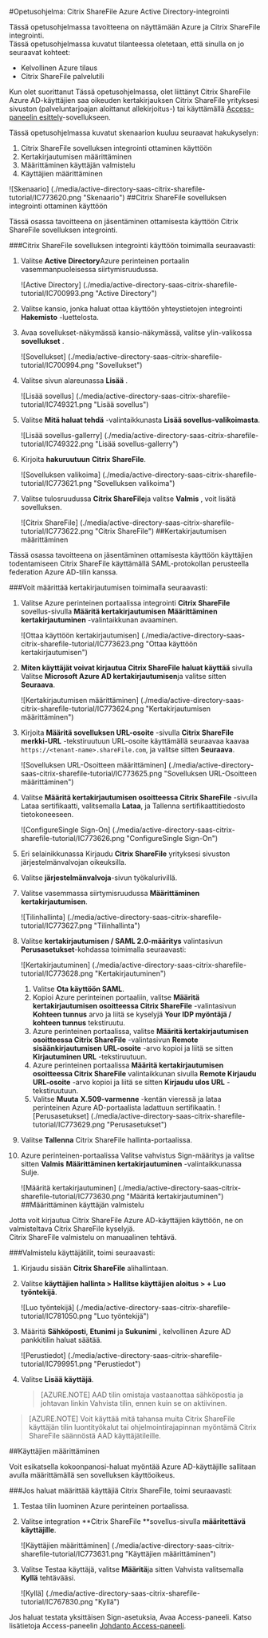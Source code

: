 <properties 
    pageTitle="Opetusohjelma: Azure Active Directory-integrointi Citrix ShareFile | Microsoft Azure" 
    description="Opettele käyttämään Citrix ShareFile Azure Active Directory-hakemistosta käyttöön kertakirjautumisen, automaattinen valmistelu ja lisää!" 
    services="active-directory" 
    authors="jeevansd"  
    documentationCenter="na" 
    manager="femila"/>
<tags 
    ms.service="active-directory" 
    ms.devlang="na" 
    ms.topic="article" 
    ms.tgt_pltfrm="na" 
    ms.workload="identity" 
    ms.date="09/29/2016" 
    ms.author="jeedes" />

#<a name="tutorial-azure-active-directory-integration-with-citrix-sharefile"></a>Opetusohjelma: Citrix ShareFile Azure Active Directory-integrointi

Tässä opetusohjelmassa tavoitteena on näyttämään Azure ja Citrix ShareFile integrointi.  
Tässä opetusohjelmassa kuvatut tilanteessa oletetaan, että sinulla on jo seuraavat kohteet:

-   Kelvollinen Azure tilaus
-   Citrix ShareFile palvelutili

Kun olet suorittanut Tässä opetusohjelmassa, olet liittänyt Citrix ShareFile Azure AD-käyttäjien saa oikeuden kertakirjauksen Citrix ShareFile yrityksesi sivuston (palveluntarjoajan aloittanut allekirjoitus-) tai käyttämällä [Access-paneelin esittely](active-directory-saas-access-panel-introduction.md)-sovellukseen.

Tässä opetusohjelmassa kuvatut skenaarion kuuluu seuraavat hakukyselyn:

1.  Citrix ShareFile sovelluksen integrointi ottaminen käyttöön
2.  Kertakirjautumisen määrittäminen
3.  Määrittäminen käyttäjän valmistelu
4.  Käyttäjien määrittäminen

![Skenaario] (./media/active-directory-saas-citrix-sharefile-tutorial/IC773620.png "Skenaario")
##<a name="enabling-the-application-integration-for-citrix-sharefile"></a>Citrix ShareFile sovelluksen integrointi ottaminen käyttöön

Tässä osassa tavoitteena on jäsentäminen ottamisesta käyttöön Citrix ShareFile sovelluksen integrointi.

###<a name="to-enable-the-application-integration-for-citrix-sharefile-perform-the-following-steps"></a>Citrix ShareFile sovelluksen integrointi käyttöön toimimalla seuraavasti:

1.  Valitse **Active Directory**Azure perinteinen portaalin vasemmanpuoleisessa siirtymisruudussa.

    ![Active Directory] (./media/active-directory-saas-citrix-sharefile-tutorial/IC700993.png "Active Directory")

2.  Valitse kansio, jonka haluat ottaa käyttöön yhteystietojen integrointi **Hakemisto** -luettelosta.

3.  Avaa sovellukset-näkymässä kansio-näkymässä, valitse ylin-valikossa **sovellukset** .

    ![Sovellukset] (./media/active-directory-saas-citrix-sharefile-tutorial/IC700994.png "Sovellukset")

4.  Valitse sivun alareunassa **Lisää** .

    ![Lisää sovellus] (./media/active-directory-saas-citrix-sharefile-tutorial/IC749321.png "Lisää sovellus")

5.  Valitse **Mitä haluat tehdä** -valintaikkunasta **Lisää sovellus-valikoimasta**.

    ![Lisää sovellus-gallerry] (./media/active-directory-saas-citrix-sharefile-tutorial/IC749322.png "Lisää sovellus-gallerry")

6.  Kirjoita **hakuruutuun** **Citrix ShareFile**.

    ![Sovelluksen valikoima] (./media/active-directory-saas-citrix-sharefile-tutorial/IC773621.png "Sovelluksen valikoima")

7.  Valitse tulosruudussa **Citrix ShareFile**ja valitse **Valmis** , voit lisätä sovelluksen.

    ![Citrix ShareFile] (./media/active-directory-saas-citrix-sharefile-tutorial/IC773622.png "Citrix ShareFile")
##<a name="configuring-single-sign-on"></a>Kertakirjautumisen määrittäminen

Tässä osassa tavoitteena on jäsentäminen ottamisesta käyttöön käyttäjien todentamiseen Citrix ShareFile käyttämällä SAML-protokollan perusteella federation Azure AD-tilin kanssa.

###<a name="to-configure-single-sign-on-perform-the-following-steps"></a>Voit määrittää kertakirjautumisen toimimalla seuraavasti:

1.  Valitse Azure perinteinen portaalissa integrointi **Citrix ShareFile** sovellus-sivulla **Määritä kertakirjautumisen** **Määrittäminen kertakirjautuminen** -valintaikkunan avaaminen.

    ![Ottaa käyttöön kertakirjautumisen] (./media/active-directory-saas-citrix-sharefile-tutorial/IC773623.png "Ottaa käyttöön kertakirjautumisen")

2.  **Miten käyttäjät voivat kirjautua Citrix ShareFile haluat käyttää** sivulla Valitse **Microsoft Azure AD kertakirjautumisen**ja valitse sitten **Seuraava**.

    ![Kertakirjautumisen määrittäminen] (./media/active-directory-saas-citrix-sharefile-tutorial/IC773624.png "Kertakirjautumisen määrittäminen")

3.  Kirjoita **Määritä sovelluksen URL-osoite** -sivulla **Citrix ShareFile merkki-URL** -tekstiruutuun URL-osoite käyttämällä seuraavaa kaavaa `https://<tenant-name>.shareFile.com`, ja valitse sitten **Seuraava**.

    ![Sovelluksen URL-Osoitteen määrittäminen] (./media/active-directory-saas-citrix-sharefile-tutorial/IC773625.png "Sovelluksen URL-Osoitteen määrittäminen")

4.  Valitse **Määritä kertakirjautumisen osoitteessa Citrix ShareFile** -sivulla Lataa sertifikaatti, valitsemalla **Lataa**, ja Tallenna sertifikaattitiedosto tietokoneeseen.

    ![ConfigureSingle Sign-On] (./media/active-directory-saas-citrix-sharefile-tutorial/IC773626.png "ConfigureSingle Sign-On")

5.  Eri selainikkunassa Kirjaudu **Citrix ShareFile** yrityksesi sivuston järjestelmänvalvojan oikeuksilla.

6.  Valitse **järjestelmänvalvoja**-sivun työkalurivillä.

7.  Valitse vasemmassa siirtymisruudussa **Määrittäminen kertakirjautumisen**.

    ![Tilinhallinta] (./media/active-directory-saas-citrix-sharefile-tutorial/IC773627.png "Tilinhallinta")

8.  Valitse **kertakirjautumisen / SAML 2.0-määritys** valintasivun **Perusasetukset**-kohdassa toimimalla seuraavasti:

    ![Kertakirjautuminen] (./media/active-directory-saas-citrix-sharefile-tutorial/IC773628.png "Kertakirjautuminen")

    1.  Valitse **Ota käyttöön SAML**.
    2.  Kopioi Azure perinteinen portaaliin, valitse **Määritä kertakirjautumisen osoitteessa Citrix ShareFile** -valintasivun **Kohteen tunnus** arvo ja liitä se kyselyjä **Your IDP myöntäjä / kohteen tunnus** tekstiruutu.
    3.  Azure perinteinen portaalissa, valitse **Määritä kertakirjautumisen osoitteessa Citrix ShareFile** -valintasivun **Remote sisäänkirjautumisen URL-osoite** -arvo kopioi ja liitä se sitten **Kirjautuminen URL** -tekstiruutuun.
    4.  Azure perinteinen portaalissa **Määritä kertakirjautumisen osoitteessa Citrix ShareFile** valintaikkunan sivulla **Remote Kirjaudu URL-osoite** -arvo kopioi ja liitä se sitten **Kirjaudu ulos URL** -tekstiruutuun.
    5.  Valitse **Muuta** **X.509-varmenne** -kentän vieressä ja lataa perinteinen Azure AD-portaalista ladattuun sertifikaatin.
        ![Perusasetukset] (./media/active-directory-saas-citrix-sharefile-tutorial/IC773629.png "Perusasetukset")

9.  Valitse **Tallenna** Citrix ShareFile hallinta-portaalissa.

10. Azure perinteinen-portaalissa Valitse vahvistus Sign-määritys ja valitse sitten **Valmis** **Määrittäminen kertakirjautuminen** -valintaikkunassa Sulje.

    ![Määritä kertakirjautuminen] (./media/active-directory-saas-citrix-sharefile-tutorial/IC773630.png "Määritä kertakirjautuminen")
##<a name="configuring-user-provisioning"></a>Määrittäminen käyttäjän valmistelu

Jotta voit kirjautua Citrix ShareFile Azure AD-käyttäjien käyttöön, ne on valmisteltava Citrix ShareFile kyselyjä.  
Citrix ShareFile valmistelu on manuaalinen tehtävä.

###<a name="to-provision-a-user-accounts-perform-the-following-steps"></a>Valmistelu käyttäjätilit, toimi seuraavasti:

1.  Kirjaudu sisään **Citrix ShareFile** alihallintaan.

2.  Valitse **käyttäjien hallinta \> Hallitse käyttäjien aloitus \> + Luo työntekijä**.

    ![Luo työntekijä] (./media/active-directory-saas-citrix-sharefile-tutorial/IC781050.png "Luo työntekijä")

3.  Määritä **Sähköposti**, **Etunimi** ja **Sukunimi** , kelvollinen Azure AD pankkitilin haluat säätää.

    ![Perustiedot] (./media/active-directory-saas-citrix-sharefile-tutorial/IC799951.png "Perustiedot")

4.  Valitse **Lisää käyttäjä**.

    >[AZURE.NOTE] AAD tilin omistaja vastaanottaa sähköpostia ja johtavan linkin Vahvista tilin, ennen kuin se on aktiivinen.

>[AZURE.NOTE] Voit käyttää mitä tahansa muita Citrix ShareFile käyttäjän tilin luontityökalut tai ohjelmointirajapinnan myöntämä Citrix ShareFile säännöstä AAD käyttäjätileille.

##<a name="assigning-users"></a>Käyttäjien määrittäminen

Voit esikatsella kokoonpanosi-haluat myöntää Azure AD-käyttäjille sallitaan avulla määrittämällä sen sovelluksen käyttöoikeus.

###<a name="to-assign-users-to-citrix-sharefile-perform-the-following-steps"></a>Jos haluat määrittää käyttäjiä Citrix ShareFile, toimi seuraavasti:

1.  Testaa tilin luominen Azure perinteinen portaalissa.

2.  Valitse integration **Citrix ShareFile **sovellus-sivulla **määritettävä käyttäjille**.

    ![Käyttäjien määrittäminen] (./media/active-directory-saas-citrix-sharefile-tutorial/IC773631.png "Käyttäjien määrittäminen")

3.  Valitse Testaa käyttäjä, valitse **Määritä**ja sitten Vahvista valitsemalla **Kyllä** tehtävääsi.

    ![Kyllä] (./media/active-directory-saas-citrix-sharefile-tutorial/IC767830.png "Kyllä")

Jos haluat testata yksittäisen Sign-asetuksia, Avaa Access-paneeli. Katso lisätietoja Access-paneelin [Johdanto Access-paneeli](active-directory-saas-access-panel-introduction.md).
